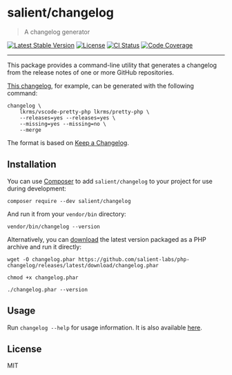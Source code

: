 # salient/changelog

> A changelog generator

<p>
  <a href="https://packagist.org/packages/salient/changelog"><img src="https://poser.pugx.org/salient/changelog/v" alt="Latest Stable Version" /></a>
  <a href="https://packagist.org/packages/salient/changelog"><img src="https://poser.pugx.org/salient/changelog/license" alt="License" /></a>
  <a href="https://github.com/salient-labs/php-changelog/actions"><img src="https://github.com/salient-labs/php-changelog/actions/workflows/ci.yml/badge.svg" alt="CI Status" /></a>
  <a href="https://codecov.io/gh/salient-labs/php-changelog"><img src="https://codecov.io/gh/salient-labs/php-changelog/graph/badge.svg?token=ayuRwrUY24" alt="Code Coverage" /></a>
</p>

---

This package provides a command-line utility that generates a changelog from the
release notes of one or more GitHub repositories.

[This changelog][CHANGELOG.md], for example, can be generated with the following
command:

```shell
changelog \
    lkrms/vscode-pretty-php lkrms/pretty-php \
    --releases=yes --releases=yes \
    --missing=yes --missing=no \
    --merge
```

The format is based on [Keep a Changelog][].

## Installation

You can use [Composer][] to add `salient/changelog` to your project for use
during development:

```shell
composer require --dev salient/changelog
```

And run it from your `vendor/bin` directory:

```shell
vendor/bin/changelog --version
```

Alternatively, you can [download][] the latest version packaged as a PHP archive
and run it directly:

```shell
wget -O changelog.phar https://github.com/salient-labs/php-changelog/releases/latest/download/changelog.phar
```

```shell
chmod +x changelog.phar
```

```shell
./changelog.phar --version
```

## Usage

Run `changelog --help` for usage information. It is also available
[here](docs/Usage.md).

## License

MIT

[CHANGELOG.md]: https://github.com/lkrms/vscode-pretty-php/blob/eaa276518f938cd53342313bc6d4308a756783f8/CHANGELOG.md
[Keep a Changelog]: https://keepachangelog.com/en/1.1.0/
[Composer]: https://getcomposer.org
[download]: https://github.com/salient-labs/php-changelog/releases/latest/download/changelog.phar
